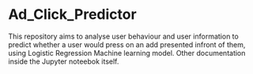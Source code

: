 # Ad_Click_Predictor

This repository aims to analyse user behaviour and user information to predict whether a user would press on an add presented infront of them, using Logistic Regression Machine learning model. Other documentation inside the Jupyter noteebok itself.
